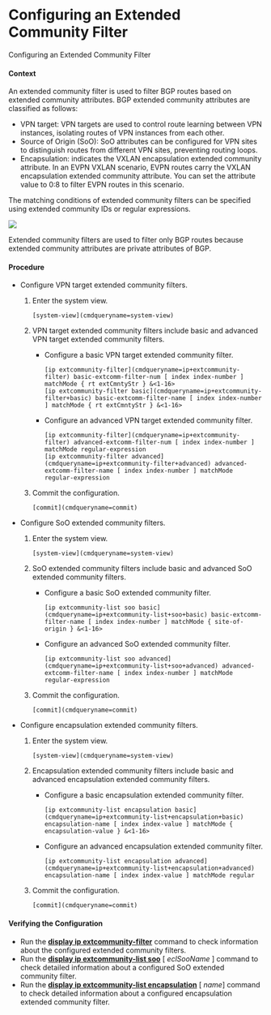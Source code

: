 Configuring an Extended Community Filter
========================================

Configuring an Extended Community Filter

#### Context

An extended community filter is used to filter BGP routes based on extended community attributes. BGP extended community attributes are classified as follows:

* VPN target: VPN targets are used to control route learning between VPN instances, isolating routes of VPN instances from each other.
* Source of Origin (SoO): SoO attributes can be configured for VPN sites to distinguish routes from different VPN sites, preventing routing loops.
* Encapsulation: indicates the VXLAN encapsulation extended community attribute. In an EVPN VXLAN scenario, EVPN routes carry the VXLAN encapsulation extended community attribute. You can set the attribute value to 0:8 to filter EVPN routes in this scenario.

The matching conditions of extended community filters can be specified using extended community IDs or regular expressions.

![](public_sys-resources/note_3.0-en-us.png) 

Extended community filters are used to filter only BGP routes because extended community attributes are private attributes of BGP.



#### Procedure

* Configure VPN target extended community filters.
  1. Enter the system view.
     
     
     ```
     [system-view](cmdqueryname=system-view)
     ```
  2. VPN target extended community filters include basic and advanced VPN target extended community filters.
     
     
     + Configure a basic VPN target extended community filter.
       ```
       [ip extcommunity-filter](cmdqueryname=ip+extcommunity-filter) basic-extcomm-filter-num [ index index-number ] matchMode { rt extCmntyStr } &<1-16>
       [ip extcommunity-filter basic](cmdqueryname=ip+extcommunity-filter+basic) basic-extcomm-filter-name [ index index-number ] matchMode { rt extCmntyStr } &<1-16>
       ```
     + Configure an advanced VPN target extended community filter.
       ```
       [ip extcommunity-filter](cmdqueryname=ip+extcommunity-filter) advanced-extcomm-filter-num [ index index-number ] matchMode regular-expression
       [ip extcommunity-filter advanced](cmdqueryname=ip+extcommunity-filter+advanced) advanced-extcomm-filter-name [ index index-number ] matchMode regular-expression
       ```
  3. Commit the configuration.
     
     
     ```
     [commit](cmdqueryname=commit)
     ```
* Configure SoO extended community filters.
  1. Enter the system view.
     
     
     ```
     [system-view](cmdqueryname=system-view)
     ```
  2. SoO extended community filters include basic and advanced SoO extended community filters.
     
     
     + Configure a basic SoO extended community filter.
       ```
       [ip extcommunity-list soo basic](cmdqueryname=ip+extcommunity-list+soo+basic) basic-extcomm-filter-name [ index index-number ] matchMode { site-of-origin } &<1-16>
       ```
     + Configure an advanced SoO extended community filter.
       ```
       [ip extcommunity-list soo advanced](cmdqueryname=ip+extcommunity-list+soo+advanced) advanced-extcomm-filter-name [ index index-number ] matchMode regular-expression
       ```
  3. Commit the configuration.
     
     
     ```
     [commit](cmdqueryname=commit)
     ```
* Configure encapsulation extended community filters.
  1. Enter the system view.
     
     
     ```
     [system-view](cmdqueryname=system-view)
     ```
  2. Encapsulation extended community filters include basic and advanced encapsulation extended community filters.
     
     
     + Configure a basic encapsulation extended community filter.
       ```
       [ip extcommunity-list encapsulation basic](cmdqueryname=ip+extcommunity-list+encapsulation+basic) encapsulation-name [ index index-value ] matchMode { encapsulation-value } &<1-16>
       ```
     + Configure an advanced encapsulation extended community filter.
       ```
       [ip extcommunity-list encapsulation advanced](cmdqueryname=ip+extcommunity-list+encapsulation+advanced) encapsulation-name [ index index-value ] matchMode regular
       ```
  3. Commit the configuration.
     
     
     ```
     [commit](cmdqueryname=commit)
     ```

#### Verifying the Configuration

* Run the [**display ip extcommunity-filter**](cmdqueryname=display+ip+extcommunity-filter) command to check information about the configured extended community filters.
* Run the [**display ip extcommunity-list soo**](cmdqueryname=display+ip+extcommunity-list+soo) [ *eclSooName* ] command to check detailed information about a configured SoO extended community filter.
* Run the [**display ip extcommunity-list encapsulation**](cmdqueryname=display+ip+extcommunity-list+encapsulation) [ *name*] command to check detailed information about a configured encapsulation extended community filter.